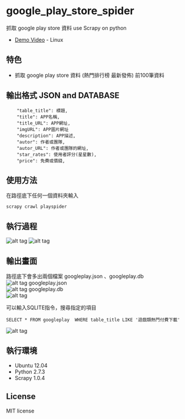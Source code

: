 # google_play_store_spider
抓取 google play store 資料  use Scrapy on python
* [Demo Video]() - Linux 

## 特色
* 抓取 google play store 資料 (熱門排行榜 最新發佈) 前100筆資料
   
## 輸出格式  JSON  and DATABASE
```
    "table_title": 標題, 
	"title": APP名稱, 
	"title_URL": APP網址,
	"imgURL": APP圖片網址
    "description": APP描述, 
	"autor": 作者或團隊, 
	"autor_URL": 作者或團隊的網址, 
    "star_rates": 使用者評分(星星數),  
    "price": 免費或價錢, 
```     
     
## 使用方法
在路徑底下任何一個資料夾輸入
```
scrapy crawl playspider
```

## 執行過程
![alt tag](http://i.imgur.com/Akrj7IY.jpg)
![alt tag](http://i.imgur.com/YcoqVCs.jpg)

## 輸出畫面
路徑底下會多出兩個檔案  googleplay.json 、googleplay.db <br>
![alt tag](http://i.imgur.com/2wd59bB.jpg)
googleplay.json<br>
![alt tag](http://i.imgur.com/vFTX3id.jpg)
googleplay.db<br>
![alt tag](http://i.imgur.com/ggGTmJw.jpg)

可以輸入SQLITE指令，搜尋指定的項目
```
SELECT * FROM googleplay  WHERE table_title LIKE '遊戲類熱門付費下載'

```
![alt tag](http://i.imgur.com/EuTE3bC.jpg)

## 執行環境
* Ubuntu 12.04
* Python 2.7.3
* Scrapy 1.0.4

## License
MIT license

